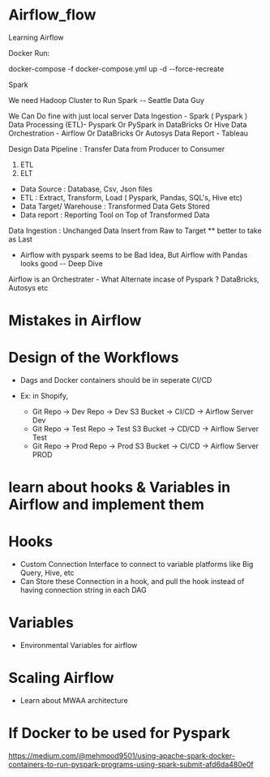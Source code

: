 # Airflow_flow
Learning Airflow


Docker Run:

docker-compose -f docker-compose.yml up -d --force-recreate

Spark 

We need Hadoop Cluster to Run Spark -- Seattle Data Guy 

We Can Do fine with just local server 
Data Ingestion - Spark ( Pyspark ) 
Data Processing (ETL)- Pyspark Or PySpark in DataBricks Or Hive 
Data Orchestration - Airflow Or DataBricks Or Autosys 
Data Report - Tableau


Design Data Pipeline : Transfer Data from Producer to Consumer 

1) ETL 
2) ELT 


- Data Source : Database, Csv, Json files 
- ETL : Extract, Transform, Load ( Pyspark, Pandas, SQL's, Hive etc)
- Data Target/ Warehouse : Transformed Data Gets Stored 
- Data report : Reporting Tool on Top of Transformed Data


Data Ingestion : Unchanged Data Insert from Raw to Target ** better to take as Last 

* Airflow with pyspark seems to be Bad Idea, But Airflow with Pandas looks good -- Deep Dive 

Airflow is an Orchestrater - What Alternate incase of Pyspark ? DataBricks, Autosys etc 

# Mistakes in Airflow 

# Design of the Workflows 

- Dags and Docker containers should be in seperate CI/CD 

- Ex: in Shopify, 
    - Git Repo -> Dev Repo -> Dev S3 Bucket -> CI/CD -> Airflow Server Dev 
    - Git Repo -> Test Repo -> Test S3 Bucket -> CD/CD -> Airflow Server Test 
    - Git Repo -> Prod Repo -> Prod S3 Bucket -> CI/CD -> Airflow Server PROD 

# learn about hooks & Variables  in Airflow and implement them 

# Hooks 
- Custom Connection Interface to connect to variable platforms like Big Query, Hive, etc 
- Can Store these Connection in a hook, and pull the hook instead of having connection string in each DAG 

# Variables

- Environmental Variables for airflow

# Scaling Airflow 

- Learn about MWAA architecture 


# If Docker to be used for Pyspark 

https://medium.com/@mehmood9501/using-apache-spark-docker-containers-to-run-pyspark-programs-using-spark-submit-afd6da480e0f